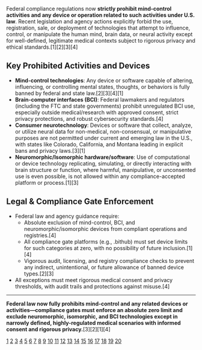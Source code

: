 Federal compliance regulations now **strictly prohibit mind-control activities and any device or operation related to such activities under U.S. law**. Recent legislation and agency actions explicitly forbid the use, registration, sale, or deployment of technologies that attempt to influence, control, or manipulate the human mind, brain data, or neural activity except for well-defined, legitimate medical contexts subject to rigorous privacy and ethical standards.[1][2][3][4]

## Key Prohibited Activities and Devices

- **Mind-control technologies**: Any device or software capable of altering, influencing, or controlling mental states, thoughts, or behaviors is fully banned by federal and state law.[2][3][4][1]
- **Brain-computer interfaces (BCI)**: Federal lawmakers and regulators (including the FTC and state governments) prohibit unregulated BCI use, especially outside medical/research with approved consent, strict privacy protections, and robust cybersecurity standards.[4]
- **Consumer neurotechnology**: Devices or software that collect, analyze, or utilize neural data for non-medical, non-consensual, or manipulative purposes are not permitted under current and emerging law in the U.S., with states like Colorado, California, and Montana leading in explicit bans and privacy laws.[3][1]
- **Neuromorphic/Isomorphic hardware/software**: Use of computational or device technology replicating, simulating, or directly interacting with brain structure or function, where harmful, manipulative, or unconsented use is even possible, is not allowed within any compliance-accepted platform or process.[1][3]

## Legal & Compliance Gate Enforcement

- Federal law and agency guidance require:
  - Absolute exclusion of mind-control, BCI, and neuromorphic/isomorphic devices from compliant operations and registries.[4]
  - All compliance gate platforms (e.g., .bithub) must set device limits for such categories at zero, with no possibility of future inclusion.[1][4]
  - Vigorous audit, licensing, and registry compliance checks to prevent any indirect, unintentional, or future allowance of banned device types.[2][3]
- All exceptions must meet rigorous medical consent and privacy thresholds, with audit trails and protections against misuse.[4]

***

**Federal law now fully prohibits mind-control and any related devices or activities—compliance gates must enforce an absolute zero limit and exclude neuromorphic, isomorphic, and BCI technologies except in narrowly defined, highly-regulated medical scenarios with informed consent and rigorous privacy.**[3][2][1][4]

[1](https://www.cohousedems.com/news/first-in-the-world-neural-data-protections-law-goes-into-effect)
[2](https://www.commerce.senate.gov/2025/4/cantwell-schumer-markey-call-on-ftc-to-protect-consumers-neural-data)
[3](https://kffhealthnews.org/news/article/colorado-california-montana-states-neural-data-privacy-laws-neurorights/)
[4](https://www.medtechdive.com/news/senators-bci-brain-computer-privacy-ftc/746733/)
[5](https://www.arnoldporter.com/en/perspectives/advisories/2025/07/neural-data-privacy-regulation)
[6](https://www.hofstrajibl.org/2025/02/protecting-the-right-to-neural-privacy-within-the-united-states/)
[7](https://www.news-medical.net/news/20250723/States-pass-privacy-laws-to-protect-brain-data-collected-by-devices.aspx)
[8](https://www.vox.com/future-perfect/24078512/brain-tech-privacy-rights-neurorights-colorado-yuste)
[9](https://captaincompliance.com/education/neural-data-privacy-software-compliance-safeguarding-consumer-privacy-and-advancing-neurorights-in-california-and-other-states/)
[10](https://www.supremecourt.gov/DocketPDF/18/18-6883/73736/20181203101841230_00000019.pdf)
[11](https://iapp.org/news/a/navigating-the-legal-and-ethical-landscape-of-brain-computer-interfaces-insights-from-colorado-and-minnesota)
[12](https://www.cbsnews.com/news/state-privacy-laws-brain-data-devices/)
[13](https://core.verisk.com/Insights/Emerging-Issues/Articles/2024/November/Week-3/States-Address-Neuroprivacy)
[14](https://www.govtech.com/health/california-passes-law-to-protect-consumer-brain-data)
[15](https://www.newamerica.org/future-security/reports/the-rise-of-neurotech-and-the-risks-for-our-brain-data/current-legislative-landscape-and-proposed-regulatory-approaches/)
[16](https://www.npr.org/sections/shots-health-news/2025/08/20/nx-s1-5506334/brain-computer-implant-speak-inner-speech-mind)
[17](https://www.bakerinstitute.org/research/neuroweapons-neuroshields-safeguarding-brain-capital-national-security)
[18](https://pmc.ncbi.nlm.nih.gov/articles/PMC11951885/)
[19](https://www.fda.gov/regulatory-information/search-fda-guidance-documents/implanted-brain-computer-interface-bci-devices-patients-paralysis-or-amputation-non-clinical-testing)
[20](https://www.cnbc.com/2024/08/17/new-privacy-battle-is-underway-as-tech-gadgets-capture-our-brain-waves.html)
